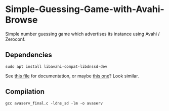 # Simple-Guessing-Game-with-Avahi-Browse

Simple number guessing game which advertises its instance using Avahi / Zeroconf.

## Dependencies

```
sudo apt install libavahi-compat-libdnssd-dev
```

See [this file](/usr/include/dns_sd.h) for documentation, or maybe
[this one](/usr/include/avahi-compat-libdns_sd/dns_sd.h)? Look similar.

## Compilation

```
gcc avaserv_final.c -ldns_sd -lm -o avaserv
```

